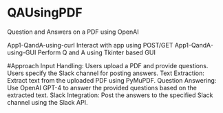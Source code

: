 # QAUsingPDF
Question and Answers on a PDF using OpenAI 

App1-QandA-using-curl
  Interact with app using POST/GET
App1-QandA-using-GUI
  Perform Q and A using Tkinter based GUI

#Approach
Input Handling:
	Users upload a PDF and provide questions.
	Users specify the Slack channel for posting answers.
Text Extraction:
	Extract text from the uploaded PDF using PyMuPDF.
Question Answering:
	Use OpenAI GPT-4 to answer the provided questions based on the extracted text.
Slack Integration:
	Post the answers to the specified Slack channel using the Slack API.
	
